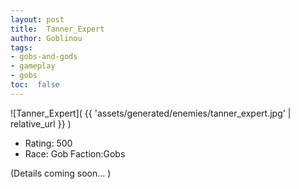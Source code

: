 ```yaml
---
layout: post
title:  Tanner_Expert
author: Goblinou
tags:
- gobs-and-gods
- gameplay
- gobs
toc:  false
---
```


![Tanner_Expert]( {{ 'assets/generated/enemies/tanner_expert.jpg' | relative_url }} )
- Rating: 500
- Race: Gob  Faction:Gobs

(Details coming soon... )